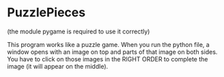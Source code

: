 # PuzzlePieces

(the module pygame is required to use it correctly)

This program works like a puzzle game.
When you run the python file, a window opens with an image on top
and parts of that image on both sides.
You have to click on those images in the RIGHT ORDER to complete 
the image (it will appear on the middle).
